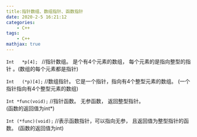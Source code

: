 ```yaml
---
title:指针数组、数组指针、函数指针
date: 2020-2-5 16:21:12
categories:
    - C++
tags: 
    - C++
mathjax: true
---
```



`Int   *p[4]; `        //指针数组。  是个有4个元素的数组， 每个元素的是指向整型的指针 。(数组的每个元素都是指针)

`Int   (*p)[4];`       //数组指针。 它是一个指针，指向有4个整型元素的数组。                 (一个指针指向有4个整型元素的数组)

`Int *func(void);`     //指针函数。 无参函数， 返回整型指针。　　　　　　　　　　　   (函数的返回值为int*)

`Int (*func)(void);`   //表示函数指针，可以指向无参， 且返回值为整型指针的函数。       (函数的返回值为int)